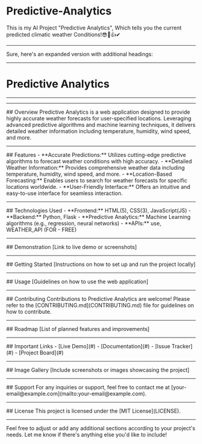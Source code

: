 # Predictive-Analytics
This is my AI Project "Predictive Analytics", Which tells you the current predicted climatic weather Conditions!😎🤑👍✔
<hr>
Sure, here's an expanded version with additional headings:

---

# Predictive Analytics
<hr>
<hr>
## Overview
Predictive Analytics is a web application designed to provide highly accurate weather forecasts for user-specified locations. Leveraging advanced predictive algorithms and machine learning techniques, it delivers detailed weather information including temperature, humidity, wind speed, and more.
<hr>
## Features
- **Accurate Predictions:** Utilizes cutting-edge predictive algorithms to forecast weather conditions with high accuracy.
- **Detailed Weather Information:** Provides comprehensive weather data including temperature, humidity, wind speed, and more.
- **Location-Based Forecasting:** Enables users to search for weather forecasts for specific locations worldwide.
- **User-Friendly Interface:** Offers an intuitive and easy-to-use interface for seamless interaction.
<hr>
## Technologies Used
- **Frontend:** HTML(5), CSS(3), JavaScript(JS)
- **Backend:** Python, Flask
- **Predictive Analytics:** Machine Learning algorithms (e.g., regression, neural networks)
- **APIs:** use, WEATHER_API (FOR - FREE)
<hr>
## Demonstration
[Link to live demo or screenshots]
<hr>
## Getting Started
[Instructions on how to set up and run the project locally]
<hr>
## Usage
[Guidelines on how to use the web application]
<hr>
## Contributing
Contributions to Predictive Analytics are welcome! Please refer to the [CONTRIBUTING.md](CONTRIBUTING.md) file for guidelines on how to contribute.
<hr>
## Roadmap
[List of planned features and improvements]
<hr>
## Important Links
- [Live Demo](#)
- [Documentation](#)
- [Issue Tracker](#)
- [Project Board](#)
<hr>
## Image Gallery
[Include screenshots or images showcasing the project]
<hr>
## Support
For any inquiries or support, feel free to contact me at [your-email@example.com](mailto:your-email@example.com).
<hr>
## License
This project is licensed under the [MIT License](LICENSE).

---

Feel free to adjust or add any additional sections according to your project's needs. Let me know if there's anything else you'd like to include!
